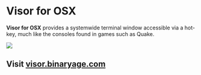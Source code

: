# Visor for OSX

**Visor for OSX** provides a systemwide terminal window accessible via a hot-key, much like the consoles found in games such as Quake.

<img src="http://visor.binaryage.com/shared/img/visor-mainshot.png">

## Visit [visor.binaryage.com](http://visor.binaryage.com)